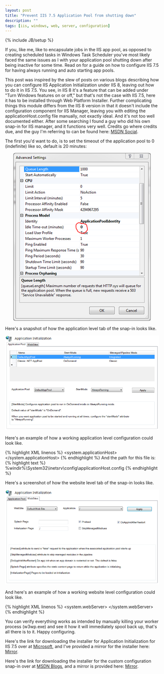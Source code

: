 ```yaml
---
layout: post
title: "Prevent IIS 7.5 Application Pool from shutting down"
description: ""
tags: [iis, windows, web, server, configuration]
---
```

{% include JB/setup %}

If you, like me, like to encapsulate jobs in the IIS app pool, as opposed to creating scheduled tasks in Windows Task Scheduler you've most likely faced the same issues as I with your application pool
shutting down after being inactive for some time. Read on for a guide on how to configure IIS 7.5 for having always running and auto starting app pools.

<!--more-->

This post was inspired by the slew of posts on various blogs describing how you can configure IIS Application Initialization under IIS 8, leaving out how to do it in IIS 7.5.
You see, in IIS 8 it's a feature that can be added under "Turn Windows features on or off," but that's not the case with IIS 7.5, here it has to be installed through Web Platform Installer. Further complicating things this module
differs from the IIS 8 version in that it doesn't include the configuration component for IIS Manager, leaving you with editing the applicationHost.config file manually, not exactly ideal. And it's not too well documented either.
After some searching I found a guy who did his own snap-in for IIS manager, and it functions very well. Credits go where credits due, and the guy I'm referring to can be found here: <a href="https://social.msdn.microsoft.com/profile/amehrot/" target="_blank">MSDN Social</a>.

The first you'd want to do, is to set the timeout of the application pool to 0 (indefinite) like so, default is 20 minutes:

<p style="text-align: center">
	<img src="/assets/images/Application Initialization 1.png" style="max-width: 100%" />
</p>

Here's a snapshot of how the application level tab of the snap-in looks like.

<p style="text-align: center">
	<img src="/assets/images/Application Initialization 2.png" style="max-width: 100%" />
</p>

Here's an example of how a working application level configuration could look like.

{% highlight XML linenos %}
<configuration>
	<system.applicationHost>
        <applicationPools>
            <add name="DefaultAppPool" autoStart="true" managedRuntimeVersion="v4.0" startMode="AlwaysRunning">
                <processModel identityType="ApplicationPoolIdentity" idleTimeout="00:00:00" />
            </add>
        </applicationPools>
	</system.applicationHost>
</configuration>
{% endhighlight %}
And the path for this file is:
{% highlight text %}
%windir%\System32\inetsrv\config\applicationHost.config
{% endhighlight %}

Here's a screenshot of how the website level tab of the snap-in looks like.

<p style="text-align: center">
	<img src="/assets/images/Application Initialization 3.png" style="max-width: 100%" />
</p>

And here's an example of how a working website level configuration could look like.

{% highlight XML linenos %}
<configuration>
	<system.webServer>
		<applicationInitialization remapManagedRequestsTo="" skipManagedModules="false" doAppInitAfterRestart="true">
			<add initializationPage="/" />
		</applicationInitialization>
	</system.webServer>
</configuration>
{% endhighlight %}

You can verify everything works as intended by manually killing your worker process (w3wp.exe) and see it how it will immediately spool back up, that's all there is to it. Happy configuring.

Here's the link for downloading the installer for Application Initialization for IIS 7.5 over at <a href="http://www.iis.net/downloads/microsoft/application-initialization" target="_blank">Microsoft</a>, and I've provided a mirror for the installer here: <a href="/assets/downloads/ApplicationInitialization.zip">Mirror</a>.

Here's the link for downloading the installer for the custom configuration snap-in over at <a href="http://blogs.msdn.com/b/amol/archive/2013/01/25/application-initialization-ui-for-iis-7-5.aspx" target="_blank">MSDN Blogs</a>, and a mirror is provided here: <a href="/assets/downloads/ApplicationInitializationInstaller_x64.zip">Mirror</a>.